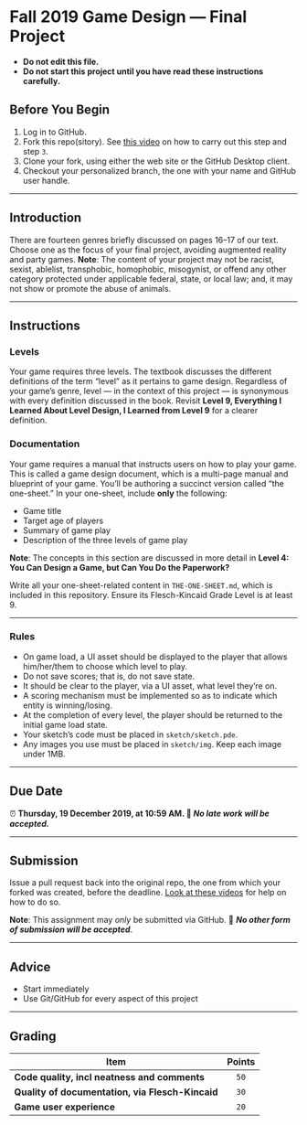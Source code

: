 # Fall 2019 Game Design — Final Project

* **Do not edit this file.**  
* **Do not start this project until you have read these instructions carefully.**

## Before You Begin
1. Log in to GitHub.
2. Fork this repo(sitory). See [this video](http://code-warrior.github.io/tutorials/git/github/forking-and-cloning-at-the-github-web-site/) on how to carry out this step and step `3`.
3. Clone your fork, using either the web site or the GitHub Desktop client.
4. Checkout your personalized branch, the one with your name and GitHub user handle.

---

## Introduction
There are fourteen genres briefly discussed on pages 16–17 of our text. Choose one as the focus of your final project, avoiding augmented reality and party games. **Note**: The content of your project may not be racist, sexist, ablelist, transphobic, homophobic, misogynist, or offend any other category protected under applicable federal, state, or local law; and, it may not show or promote the abuse of animals.

---

## Instructions
### Levels
Your game requires three levels. The textbook discusses the different definitions of the term “level” as it pertains to game design. Regardless of your game’s genre, level — in the context of this project — is synonymous with every definition discussed in the book. Revisit **Level 9, Everything I Learned About Level Design, I Learned from Level 9** for a clearer definition.

### Documentation
Your game requires a manual that instructs users on how to play your game. This is called a game design document, which is a multi-page manual and blueprint of your game. You’ll be authoring a succinct version called “the one-sheet.” In your one-sheet, include **only** the following:

* Game title
* Target age of players
* Summary of game play
* Description of the three levels of game play

**Note**: The concepts in this section are discussed in more detail in **Level 4: You Can Design a Game, but Can You Do the Paperwork?**

Write all your one-sheet-related content in `THE-ONE-SHEET.md`, which is included in this repository. Ensure its Flesch-Kincaid Grade Level is at least 9.

---

### Rules
* On game load, a UI asset should be displayed to the player that allows him/her/them to choose which level to play.
* Do not save scores; that is, do not save state.
* It should be clear to the player, via a UI asset, what level they’re on.
* A scoring mechanism must be implemented so as to indicate which entity is winning/losing.
* At the completion of every level, the player should be returned to the initial game load state.
* Your sketch’s code must be placed in `sketch/sketch.pde`.
* Any images you use must be placed in `sketch/img`. Keep each image under 1MB.

---

## Due Date
⏰ **Thursday, 19 December 2019, at 10:59 AM. 🚫 _No late work will be accepted._**

---

## Submission
Issue a pull request back into the original repo, the one from which your forked was created, before the deadline. [Look at these videos](http://code-warrior.github.io/tutorials/git/github/) for help on how to do so.

**Note**: This assignment may *only* be submitted via GitHub. 🚫 **_No other form of submission will be accepted_**.

---

## Advice
* Start immediately
* Use Git/GitHub for every aspect of this project

---

## Grading
| Item                                             | Points |
|--------------------------------------------------|:------:|
| **Code quality, incl neatness and comments**     | `50`   |
| **Quality of documentation, via Flesch-Kincaid** | `30`   |
| **Game user experience**                         | `20`   |
